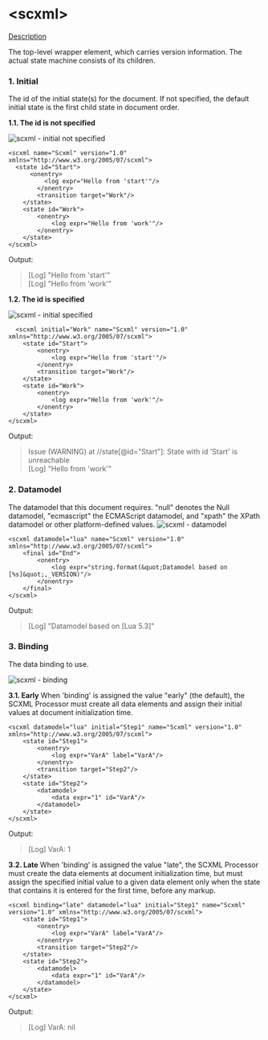 # \<scxml\>

[Description](https://www.w3.org/TR/scxml/#scxml)

The top-level wrapper element, which carries version information. The actual state machine consists of its children. 

### 1. Initial

The id of the initial state(s) for the document. If not specified, the default initial state is the first child state in document order.

  **1.1. The id is not specified**
  
  ![scxml - initial not specified](https://user-images.githubusercontent.com/18611095/28070804-da550da4-6656-11e7-82b7-4d50e7b05a20.png)
  ```
  <scxml name="Scxml" version="1.0" xmlns="http://www.w3.org/2005/07/scxml">
  	<state id="Start">
  		<onentry>
	  		<log expr="Hello from 'start'"/>
		  </onentry>
		  <transition target="Work"/>
	  </state>
	  <state id="Work">
		  <onentry>
			  <log expr="Hello from 'work'"/>
		  </onentry>
	  </state>
  </scxml>
  ```
  Output:
  > [Log] "Hello from 'start'"  
  [Log] "Hello from 'work'"
  
  **1.2. The id is specified**
  
  ![scxml - initial specified](https://user-images.githubusercontent.com/18611095/28071346-54b1c212-6658-11e7-9eb0-1ec5363a1f33.png)
  
```
  <scxml initial="Work" name="Scxml" version="1.0" xmlns="http://www.w3.org/2005/07/scxml">
	<state id="Start">
		<onentry>
			<log expr="Hello from 'start'"/>
		</onentry>
		<transition target="Work"/>
	</state>
	<state id="Work">
		<onentry>
			<log expr="Hello from 'work'"/>
		</onentry>
	</state>
</scxml>
```
Output:
  > Issue (WARNING) at //state[@id="Start"]: State with id 'Start' is unreachable  
  >  [Log] "Hello from 'work'"

### 2. Datamodel
The datamodel that this document requires. "null" denotes the Null datamodel, "ecmascript" the ECMAScript datamodel, and "xpath" the XPath datamodel or other platform-defined values.
![scxml - datamodel](https://user-images.githubusercontent.com/18611095/28104254-cf2e29e2-66e2-11e7-84ff-669b4fde192d.png)

```
<scxml datamodel="lua" name="Scxml" version="1.0" xmlns="http://www.w3.org/2005/07/scxml">
	<final id="End">
		<onentry>
			<log expr="string.format(&quot;Datamodel based on [%s]&quot;,_VERSION)"/>
		</onentry>
	</final>
</scxml>
```
Output:
> [Log] "Datamodel based on [Lua 5.3]"

### 3. Binding
The data binding to use.

![scxml - binding](https://user-images.githubusercontent.com/18611095/28104477-e64e97f0-66e3-11e7-922b-93164f933ce3.png)

**3.1. Early**
When 'binding' is assigned the value "early" (the default), the SCXML Processor must create all data elements and assign their initial values at document initialization time.

```
<scxml datamodel="lua" initial="Step1" name="Scxml" version="1.0" xmlns="http://www.w3.org/2005/07/scxml">
	<state id="Step1">
		<onentry>
			<log expr="VarA" label="VarA"/>
		</onentry>
		<transition target="Step2"/>
	</state>
	<state id="Step2">
		<datamodel>
			<data expr="1" id="VarA"/>
		</datamodel>
	</state>
</scxml>
```

Output:
> [Log] VarA: 1

**3.2. Late**
When 'binding' is assigned the value "late", the SCXML Processor must create the data elements at document initialization time, but must assign the specified initial value to a given data element only when the state that contains it is entered for the first time, before any <onentry> markup.

```
<scxml binding="late" datamodel="lua" initial="Step1" name="Scxml" version="1.0" xmlns="http://www.w3.org/2005/07/scxml">
	<state id="Step1">
		<onentry>
			<log expr="VarA" label="VarA"/>
		</onentry>
		<transition target="Step2"/>
	</state>
	<state id="Step2">
		<datamodel>
			<data expr="1" id="VarA"/>
		</datamodel>
	</state>
</scxml>
```

Output:
> [Log] VarA: nil
